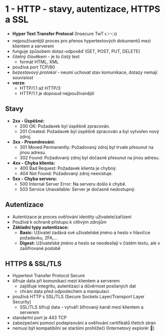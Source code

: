 # 1 - HTTP - stavy, autentizace, HTTPS a SSL
- **Hyper Text Transfer Protocol** (Insecure TwT 👉👈)
- nejpoužívanější proces pro přenos hypertextových dokumentů mezi klientem a serverem
- funguje způsobem dotaz-odpověď (GET, POST, PUT, DELETE)
- čitelný člověkem - je to čistý text
	- formát HTML, XML
- používá port TCP/80
- *bezestavový protokol* - neumí uchovat stav komunikace, dotazy nemají souvislost
- **verze**:
	- HTTP/1.1 až HTTP/3
	- HTTP/1.1 je doposud nejpoužívanější
## Stavy 
- **2xx - Úspěšné:**
    - 200 OK: Požadavek byl úspěšně zpracován.
    - 201 Created: Požadavek byl úspěšně zpracován a byl vytvořen nový zdroj.
- **3xx - Presměrování:**
    - 301 Moved Permanently: Požadovaný zdroj byl trvale přesunut na jinou adresu.
    - 302 Found: Požadovaný zdroj byl dočasně přesunut na jinou adresu.
- **4xx - Chyba klienta:**
    - 400 Bad Request: Požadavek klienta je chybný.
    - 404 Not Found: Požadovaný zdroj neexistuje.
- **5xx - Chyba serveru:**
    - 500 Internal Server Error: Na serveru došlo k chybě.
    - 503 Service Unavailable: Server je dočasně nedostupný.
## Autentizace
- Autentizace je proces ověřování identity uživatele/zařízení 
- Používá k ochraně přístupu k citlivým zdrojům
- **Základní typy autentizace:**
	- **Basic:** Uživatel zadává své uživatelské jméno a heslo v hlavičce požadavku, 2FA,...
	- **Digest:** Uživatelské jméno a heslo se neodesílají v čistém textu, ale v zašifrované podobě
## HTTPS & SSL/TLS
- Hypertext Transfer Protocol Secure
- šifruje data při komunikaci mezi klientem a serverem
	- zajišťuje integritu, autentizaci a důvěrnost posílaných dat
	- chrání data před odposlechem a manipulací
- používá HTTP s SSL/TLS (Secure Sockets Layer/Transport Layer Security)
	- SSL/TLS šifrují data - vytváří šifrovaný kanál mezi klientem a serverem
- standartní port je 443 TCP
- zabezpečení pomocí podepisování a ověřování certifikátů třetích stran
- nemusí být kompatibilní se staršími prohlížeči (Internetový explorér 🤮)